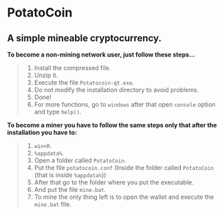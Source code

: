 # PotatoCoin
<h2> A simple mineable cryptocurrency. </h2>

**To become a non-mining network user, just follow these steps...**
> 1) Install the compressed file.
> 2) Unzip it.
> 3) Execute the file `Potatocoin-qt.exe`.
> 4) Do not modify the installation directory to avoid problems.
> 6) Done!
> 7) For more functions, go to  `windows` after that open `console` option and type `help()`.

**To become a miner you have to follow the same steps only that after the installation you have to:**
> 1) `win+R`.
> 2) `%appdata%`.
> 3) Open a folder called `PotatoCoin`.
> 4) Put the file `potatocoin.conf` (Inside the folder called `PotatoCoin` (that is inside `%appdata%`))
> 5) After that go to the folder where you put the executable.
> 6) And put the file `mine.bat`.
> 7) To mine the only thing left is to open the wallet and execute the `mine.bat` file.
